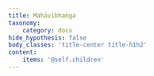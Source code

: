 ```yaml
---
title: Mahāvibhaṅga
taxonomy:
    category: docs
hide_hypothesis: false
body_classes: 'title-center title-h1h2'
content:
    items: '@self.children'
---
```



